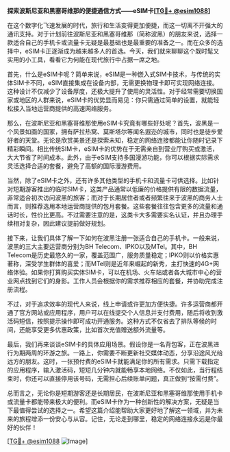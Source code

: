 **探索波斯尼亚和黑塞哥维那的便捷通信方式——eSIM卡[[TG💪+ @esim1088](https://t.me/s/esim1088)]**

在这个数字化飞速发展的时代，旅行和生活变得更加便捷，而这一切离不开强大的通讯支持。对于计划前往波斯尼亚和黑塞哥维那（简称波黑）的朋友来说，选择一款适合自己的手机卡或流量卡无疑是最基础也是最重要的准备之一。而在众多的选择中，eSIM卡正逐渐成为越来越多人的首选。今天，我们就来聊聊这个既时髦又实用的小工具，看看它为何能在现代旅行中占据一席之地。

首先，什么是eSIM卡呢？简单来说，eSIM是一种嵌入式SIM卡技术，与传统的实体SIM卡不同，eSIM直接集成在设备内部，无需更换物理卡即可实现网络连接。这种设计不仅减少了设备厚度，还极大提升了使用的灵活性。对于经常需要切换国家或地区的人群来说，eSIM卡的优势显而易见：你只需通过简单的设置，就能轻松接入当地运营商提供的高速网络服务。

那么，在波斯尼亚和黑塞哥维那使用eSIM卡究竟有哪些好处呢？首先，波黑是一个风景如画的国家，拥有萨拉热窝、莫斯塔尔等闻名遐迩的城市，同时也是徒步爱好者的天堂。无论是欣赏美景还是探索未知，稳定的网络连接都能让你随时记录下精彩瞬间。相比传统SIM卡，eSIM卡的优势在于无需亲自到营业厅购买或激活，大大节省了时间成本。此外，由于eSIM支持多国漫游功能，你可以根据实际需求灵活选择合适的套餐，避免了高额的国际漫游费用。

当然，除了eSIM卡之外，还有许多其他类型的手机卡和流量卡可供选择。比如针对短期游客推出的临时SIM卡，这类产品通常以低廉的价格提供有限的数据流量，非常适合初次访问波黑的旅客；而对于长期居住者或者频繁往来于波黑的商务人士而言，则推荐选用本地运营商提供的包月套餐。这些套餐往往包含更多的流量和通话时长，性价比更高。不过需要注意的是，这类卡大多需要实名认证，并且办理手续相对复杂，因此建议提前做好规划。

接下来，让我们具体了解一下如何在波黑注册一张适合自己的手机卡。一般来说，波黑的三大主要运营商分别为BH Telecom、IPKO以及MTel。其中，BH Telecom是历史最悠久的一家，覆盖范围广，服务质量稳定；IPKO则以价格实惠著称，深受学生群体的喜爱；而MTel则是近年来崛起的新秀，主打快速的4G+网络体验。如果你打算购买实体SIM卡，可以在机场、火车站或者各大城市中心的营业网点找到它们的身影。工作人员会根据你的需求推荐相应的套餐，并协助完成注册流程。

不过，对于追求效率的现代人来说，线上申请或许更加方便快捷。许多运营商都开通了官方网站或应用程序，用户可以在线提交个人信息并支付费用，随后将收到激活码短信，按照提示操作即可成功开通服务。这种方式不仅省去了排队等候的时间，还能享受更多优惠政策，比如首次充值赠送额外流量等。

最后，我们再来谈谈eSIM卡的具体应用场景。假设你是一名背包客，正在波黑进行为期两周的环游之旅。一路上，你需要不断更新社交媒体动态，分享沿途风光给远方的朋友。这时，一张预付费的eSIM卡就能满足你的所有需求。只需下载指定的应用程序，输入激活码，短短几分钟内就能畅享本地网络。不仅如此，当行程结束时，你还可以直接停用该号码，无需担心后续账单问题，真正做到“按需付费”。

总而言之，无论你是短期游客还是长期居民，在波斯尼亚和黑塞哥维那使用手机卡或流量卡都能带来极大的便利。而eSIM卡作为一种创新性的解决方案，无疑是当下最值得尝试的选择之一。希望这篇介绍能帮助大家更好地了解这一领域，并为未来的旅程增添一份安心与从容。记住，无论走到哪里，稳定的网络连接永远是你最好的伙伴！

[[TG💪+ @esim1088](https://t.me/s/esim1088) ![Image](https://i.postimg.cc/4NQfJmqS/Snipaste-2025-05-13-00-14-12.png)]